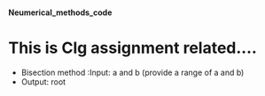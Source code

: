 #### Neumerical_methods_code
This is Clg assignment related....
=========================================

* Bisection method :Input: a and b (provide a range of a and b) 
* Output: root
